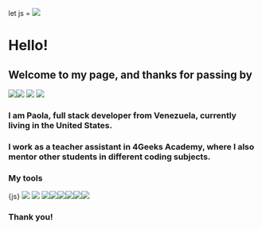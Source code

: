 

let js = <img src="https://img.icons8.com/color/48/000000/javascript--v1.png"/>
<h1>Hello!</h1>

<h2>Welcome to my page, and thanks for passing by</h2>

<img src="https://img.icons8.com/external-wanicon-flat-wanicon/64/000000/external-coding-seo-and-web-wanicon-flat-wanicon.png"/><img src="https://img.icons8.com/external-wanicon-flat-wanicon/64/000000/external-paper-cup-coffee-shop-wanicon-flat-wanicon.png"/> <img src="https://img.icons8.com/external-wanicon-flat-wanicon/64/000000/external-teacher-online-learning-wanicon-flat-wanicon.png"/> <img src="https://img.icons8.com/external-wanicon-flat-wanicon/64/000000/external-comic-book-art-and-design-wanicon-flat-wanicon.png"/>

<h3>I am Paola, full stack developer from Venezuela, currently living in the United States.</h3>

<h3>I work as a teacher assistant in 4Geeks Academy, where I also mentor other students in different coding subjects.</h3>

<h3>My tools</h3>

 {js} <img src="https://img.icons8.com/color/48/000000/bootstrap.png"/> <img src="https://img.icons8.com/color/48/000000/html-5--v1.png"/> <img src="https://img.icons8.com/color-glass/48/000000/css.png"/><img src="https://img.icons8.com/color/48/000000/sql.png"/><img src="https://img.icons8.com/color/48/000000/python--v1.png"/><img src="https://img.icons8.com/color/48/000000/react-native.png"/><img src="https://img.icons8.com/cute-clipart/48/000000/flask.png"/><img src="https://img.icons8.com/color/48/000000/api.png"/>

<h3>Thank you!</h3>


